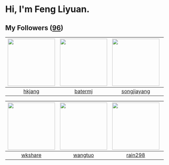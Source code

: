 # Hi, I'm Feng Liyuan.

## My Followers ([96](https://github.com/SunRunAway?tab=followers))

| <img src="https://avatars.githubusercontent.com/u/3069493?v=4" width="150" height="150" /> | <img src="https://avatars.githubusercontent.com/u/250445?v=4" width="150" height="150" /> | <img src="https://avatars.githubusercontent.com/u/1459834?v=4" width="150" height="150" /> | <img src="https://avatars.githubusercontent.com/u/20949383?v=4" width="150" height="150" /> |
| :----------------------------------------------------------------------------------------: | :---------------------------------------------------------------------------------------: | :----------------------------------------------------------------------------------------: | :-----------------------------------------------------------------------------------------: |
|                             [hkjang](https://github.com/hkjang)                            |                           [batermj](https://github.com/batermj)                           |                        [songjiayang](https://github.com/songjiayang)                       |                           [Sixzeroo](https://github.com/Sixzeroo)                           |

| <img src="https://avatars.githubusercontent.com/u/2918384?v=4" width="150" height="150" /> | <img src="https://avatars.githubusercontent.com/u/1171686?v=4" width="150" height="150" /> | <img src="https://avatars.githubusercontent.com/u/20725525?v=4" width="150" height="150" /> | <img src="https://avatars.githubusercontent.com/u/24450527?v=4" width="150" height="150" /> |
| :----------------------------------------------------------------------------------------: | :----------------------------------------------------------------------------------------: | :-----------------------------------------------------------------------------------------: | :-----------------------------------------------------------------------------------------: |
|                            [wkshare](https://github.com/wkshare)                           |                            [wangtuo](https://github.com/wangtuo)                           |                            [rain298](https://github.com/rain298)                            |                             [e06084](https://github.com/e06084)                             |